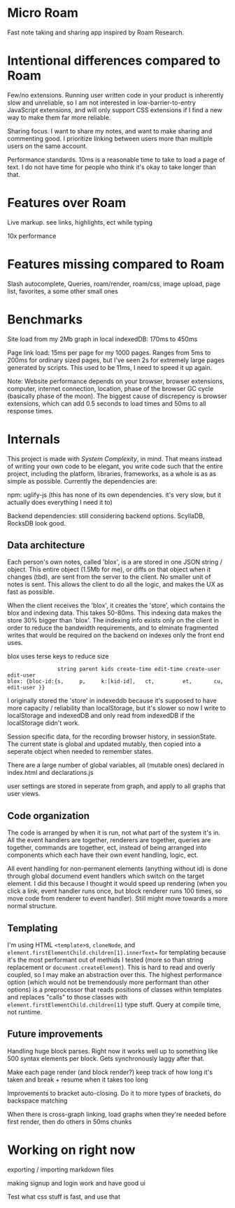 # Micro Roam

Fast note taking and sharing app inspired by Roam Research.

# Intentional differences compared to Roam

Few/no extensions. Running user written code in your product is inherently slow and unreliable, so I am not interested in low-barrier-to-entry JavaScript extensions, and will only support CSS extensions if I find a new way to make them far more reliable.

Sharing focus. I want to share my notes, and want to make sharing and commenting good. I prioritize linking between users more than multiple users on the same account.

Performance standards. 10ms is a reasonable time to take to load a page of text. I do not have time for people who think it's okay to take longer than that.

# Features over Roam

Live markup. see links, highlights, ect while typing

10x performance

# Features missing compared to Roam

Slash autocomplete, Queries, roam/render, roam/css, image upload, page list, favorites, a some other small ones

# Benchmarks

Site load from my 2Mb graph in local indexedDB: 170ms to 450ms

Page link load: 15ms per page for my 1000 pages. Ranges from 5ms to 200ms for ordinary sized pages, but I've seen 2s for extremely large pages generated by scripts. This used to be 11ms, I need to speed it up again.

Note: Website performance depends on your browser, browser extensions, computer, internet connection, location, phase of the browser GC cycle (basically phase of the moon). The biggest cause of discrepency is browser extensions, which can add 0.5 seconds to load times and 50ms to all response times.

# Internals

This project is made with *System Complexity*, in mind. That means instead of writing your own code to be elegant, you write code such that the entire project, including the platform, libraries, frameworks, as a whole is as as simple as possible. Currently the dependencies are:

npm: uglify-js (this has none of its own dependencies. it's very slow, but it actually does everything I need it to)

Backend dependencies: still considering backend options. ScyllaDB, RocksDB look good.

## Data architecture

Each person's own notes, called 'blox', is a are stored in one JSON string / object. This entire object (1.5Mb for me), or diffs on that object when it changes (tbd), are sent from the server to the client. No smaller unit of notes is sent. This allows the client to do all the logic, and makes the UX as fast as possible.

When the client receives the 'blox', it creates the 'store', which contains the blox and indexing data. This takes 50-80ms. This indexing data makes the store 30% bigger than 'blox'. The indexing info exists only on the client in order to reduce the bandwidth requirements, and to elminate fragmented writes that would be required on the backend on indexes only the front end uses.

blox uses terse keys to reduce size
```
                string parent kids create-time edit-time create-user edit-user
blox: {bloc-id:{s,     p,     k:[kid-id],   ct,         et,       cu,       edit-user }}
```

I originally stored the 'store' in indexeddb because it's supposed to have more capacity / reliability than localStorage, but it's slower so now I write to localStorage and indexedDB and only read from indexedDB if the localStorage didn't work.

Session specific data, for the recording browser history, in sessionState. The current state is global and updated mutably, then copied into a seperate object when needed to remember states.

There are a large number of global variables, all (mutable ones) declared in index.html and declarations.js

user settings are stored in seperate from graph, and apply to all graphs that user views.

## Code organization

The code is arranged by when it is run, not what part of the system it's in. All the event handlers are together, renderers are together, queries are together, commands are together, ect, instead of being arranged into components which each have their own event handling, logic, ect. 

All event handling for non-permanent elements (anything without id) is done through global documend event handlers which switch on the target element. I did this because I thought it would speed up rendering (when you click a link, event handler runs once, but block renderer runs 100 times, so move code from renderer to event handler). Still might move towards a more normal structure.


## Templating

I'm using HTML `<template>`s, `cloneNode`, and `element.firstElementChild.children[1].innerText=` for templating because it's the most performant out of methids I tested (more so than string replacement or `document.createElement`). This is hard to read and overly coupled, so I may make an abstraction over this. The highest performance option (which would not be tremendously more performant than other options) is a preprocessor that reads positions of classes within templates and replaces "calls" to those classes with `element.firstElementChild.children[1]` type stuff. Query at compile time, not runtime.

## Future improvements

Handling huge block parses. Right now it works well up to something like 500 syntax elements per block. Gets synchronously laggy after that.

Make each page render (and block render?) keep track of how long it's taken and break + resume when it takes too long

Improvements to bracket auto-closing. Do it to more types of brackets, do backspace matching

When there is cross-graph linking, load graphs when they're needed before first render, then do others in 50ms chunks

# Working on right now

exporting / importing markdown files

making signup and login work and have good ui

Test what css stuff is fast, and use that